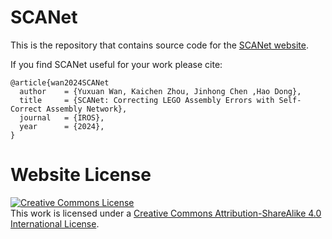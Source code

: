 # SCANet

This is the repository that contains source code for the [SCANet website](https://scanet-iros.github.io/).


If you find SCANet useful for your work please cite:
```
@article{wan2024SCANet
  author    = {Yuxuan Wan, Kaichen Zhou, Jinhong Chen ,Hao Dong},
  title     = {SCANet: Correcting LEGO Assembly Errors with Self-Correct Assembly Network},
  journal   = {IROS},
  year      = {2024},
}
```

# Website License
<a rel="license" href="http://creativecommons.org/licenses/by-sa/4.0/"><img alt="Creative Commons License" style="border-width:0" src="https://i.creativecommons.org/l/by-sa/4.0/88x31.png" /></a><br />This work is licensed under a <a rel="license" href="http://creativecommons.org/licenses/by-sa/4.0/">Creative Commons Attribution-ShareAlike 4.0 International License</a>.
